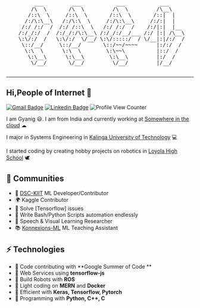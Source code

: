 <pre align="center">
      ___         ___           ___           ___     
     /\  \       /\  \         /\  \         /\__\    
    /::\  \     /::\  \       /::\  \       /::|  |   
   /:/\:\__\   /:/\:\  \     /:/\:\__\     /:/:|  |   
  /:/ /:/  /  /:/ /::\  \   /:/ /:/  /    /:/|:|  |__ 
 /:/_/:/  /  /:/_/:/\:\__\ /:/_/:/__/___ /:/ |:| /\__\
 \:\/:/  /   \:\/:/  \/__/ \:\/:::::/  / \/__|:|/:/  /
  \::/__/     \::/__/       \::/~~/~~~~      |:/:/  / 
   \:\  \      \:\  \        \:\~~\          |::/  /  
    \:\__\      \:\__\        \:\__\         |:/  /   
     \/__/       \/__/         \/__/         |/__/    

</pre>
---
<h2>Hi,People of Internet 🚀 </h2>


[![Gmail Badge](https://img.shields.io/badge/-Gmail-c14438?style=flat-square&logo=Gmail&logoColor=white&link=mailto:gyanig.kumar@gmail.com)](mailto:gyanig.kumar@gmail.com) [![Linkedin Badge](https://img.shields.io/badge/-Gyanig-blue?style=flat-square&logo=Linkedin&logoColor=white&link=https://www.linkedin.com/in/gyanig-k-b36666146/)](https://www.linkedin.com/in/gyanig-k-b36666146) ![Profile View Counter](https://hit.yhype.me/github/profile?user_id=15231699)

I am Gyanig 😃. I am from India and currently working at [Somewhere in the cloud](https://github.com/p4rZ/Machine-Learning-Space) ☁ 

I major in Systems Engineering in [Kalinga University of Technology](https://kiit.ac.in/) 💻

I started coding by creating hobby projects on robotics in [Loyola High School](http://www.loyolabbsr.edu.in/) 🕊

## 👯 Communities
* 🚀 [DSC-KIIT](https://dsckiit.in/) ML Developer/Contributor  
* 🌍 Kaggle Contributor 
* 🌙 Solve [Tensorflow] issues 
* 🌳 Write Bash/Python Scripts automation endlessly 
* 🤝 Speech & Visual Learning Researcher
* 📚 [Konnexions-ML](https://sites.google.com/kiit.ac.in/konnexions/home?pli=1&authuser=0) ML Teaching Assistant

## ⚡ Technologies
- 🔗 Code contributing with **Google Summer of Code **
- 🚪 Web Services using **tensorflow-js**
- 🔩 Build Robots with **ROS**
- 🔧 Light coding on **MERN** and **Docker**
- 👀 Efficient with **Keras, Tensorflow, Pytorch**
- 💬 Programming with **Python, C++, C**




